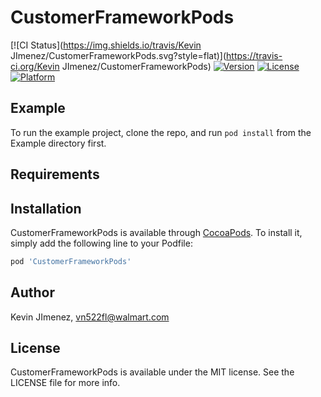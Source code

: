 # CustomerFrameworkPods

[![CI Status](https://img.shields.io/travis/Kevin JImenez/CustomerFrameworkPods.svg?style=flat)](https://travis-ci.org/Kevin JImenez/CustomerFrameworkPods)
[![Version](https://img.shields.io/cocoapods/v/CustomerFrameworkPods.svg?style=flat)](https://cocoapods.org/pods/CustomerFrameworkPods)
[![License](https://img.shields.io/cocoapods/l/CustomerFrameworkPods.svg?style=flat)](https://cocoapods.org/pods/CustomerFrameworkPods)
[![Platform](https://img.shields.io/cocoapods/p/CustomerFrameworkPods.svg?style=flat)](https://cocoapods.org/pods/CustomerFrameworkPods)

## Example

To run the example project, clone the repo, and run `pod install` from the Example directory first.

## Requirements

## Installation

CustomerFrameworkPods is available through [CocoaPods](https://cocoapods.org). To install
it, simply add the following line to your Podfile:

```ruby
pod 'CustomerFrameworkPods'
```

## Author

Kevin JImenez, vn522fl@walmart.com

## License

CustomerFrameworkPods is available under the MIT license. See the LICENSE file for more info.
